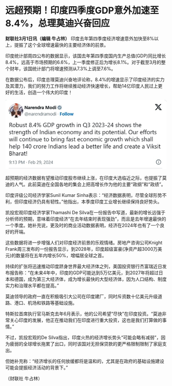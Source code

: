 # 远超预期！印度四季度GDP意外加速至8.4%，总理莫迪兴奋回应

**财联社3月1日讯（编辑 牛占林）** 印度去年第四季度经济增速意外加快至8%以上，提振了这个全球增速最快的主要经济体的前景。

印度统计部周四公布的数据显示，该国去年第四季度国内生产总值(GDP)同比增长8.4%，远高于市场预期的6.6%，上一季度修正后为增长8.1%。对于截至3月的整个财年，该国统计部门将增速预测从7.3%上调至7.6%。

在数据公布后，印度总理莫迪兴奋地评论称，8.4%的增速显示了印度经济的实力及其潜力，我们的努力工作将继续推动经济快速增长，帮助14亿印度人民过上更好的生活，创造一个伟大的印度！

![33a9c10efaa7eca09dcf49f8cb7c8bf6.jpg](https://raw.githubusercontent.com/qqhsx/qqnews_image/main/2024/03/01/远超预期！印度四季度GDP意外加速至8.4%，总理莫迪兴奋回应/33a9c10efaa7eca09dcf49f8cb7c8bf6.jpg)

超预期的经济数据有望推动印度股市继续上涨，在印度大选临近之际，也提振了莫迪的人气。此前莫迪在全国各地的集会上把高增长作为他的主要“政纲”和“政绩”。

印度评级公司经济学家Sunil Kumar
Sinha表示：“经济数据表明，尽管全球形势不利，但印度经济仍具有韧性。”他指出，本季度印度工业增长继续保持良好势头。

凯投宏观印度经济学家Thamashi De
Silva在一份报告中写道，最新的增长远强于分析师的预期，意味着印度经济“在去年结束时表现强劲”，而且是去年增速最快的一个季度。她补充说，更及时的商业活动数据表明，经济在2024年也有了一个良好的开端。

这些数据将进一步增强人们对印度经济前景的乐观情绪。房地产咨询公司Knight
Frank周三发布的一份报告显示，到2028年，印度超级富豪(净资产超3000万美元)的数量将在五年内增长50%，增幅居全球之首。

持续的扩张将迅速推动印度跻身世界最大经济体之列，美国投资银行杰富瑞近日发布报告称：“在未来4年中，印度的GDP可能达到5万亿美元，到2027年将超过日本和德国，成为第三大经济体，成为增长最快的大型经济体，因为人口结构、制度实力和治理水平都在提高。”

莫迪领导的政府一直在积极吸引大公司在印度建厂，同时斥资数十亿美元升级道路、港口、机场和铁路等基础设施。

特斯拉首席执行官马斯克去年6月表示，他的公司希望“尽快”在印度投资。“莫迪非常关心印度的发展，他正在推动我们在印度进行重大投资，这也是我们打算做的事情。”

不过，凯投宏观的De
Silva指出，印度火热的经济增长势头“可能会略有减弱”，因为疲弱的全球增长拖累了出口，同时该国对无担保贷款的更严格限制限制了家庭支出。

但她补充称：“经济增长的任何放缓都将是温和的，尤其是在政府的基础设施建设可能会提振经济活动的背景下。”

（财联社 牛占林）

